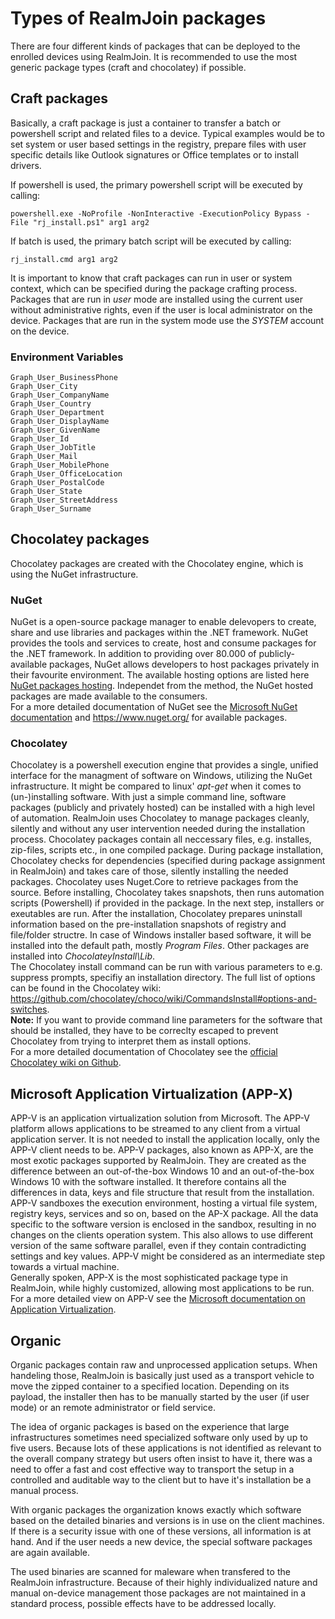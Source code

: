 # Types of RealmJoin packages
There are four different kinds of packages that can be deployed to the enrolled devices using RealmJoin. It is recommended to use the most generic package types (craft and chocolatey) if possible. 

## Craft packages  
Basically, a craft package is just a container to transfer a batch or powershell script and related files to a device. Typical examples would be to set system or user based settings in the registry, prepare files with user specific details like Outlook signatures or Office templates or to install drivers. 

If powershell is used, the primary powershell script will be executed by calling: 

```
powershell.exe -NoProfile -NonInteractive -ExecutionPolicy Bypass -File "rj_install.ps1" arg1 arg2
```

If batch is used, the primary batch script will be executed by calling: 

```
rj_install.cmd arg1 arg2
```

It is important to know that craft packages can run in user or system context, which can be specified during the package crafting process.
Packages that are run in *user* mode are installed using the current user without administrative rights, even if the user is local administrator on the device.
Packages that are run in the system mode use the *SYSTEM* account on the device.

<!--
Depending on the context there are several environment variables provided by Realmjoin available based i.e. on Microsoft Graph.

 welche environment-variablen stehen zur verfügung, wo kommen sie her?  
 hier differenziert nach user / system  
 ebenso: wie wird system gelöst? system-account or user in admin-mode?  
 (pls document) "rj_install.cmd" arg1 arg2
Das wird gerufen so: rj_install.cmd arg1 arg2

 welche environment-variablen stehen zur verfügung, wo kommen sie her?  

Aus dem Graph, es gibt maximal folgende:
-->
### Environment Variables
```
Graph_User_BusinessPhone
Graph_User_City
Graph_User_CompanyName
Graph_User_Country
Graph_User_Department
Graph_User_DisplayName
Graph_User_GivenName
Graph_User_Id
Graph_User_JobTitle
Graph_User_Mail
Graph_User_MobilePhone
Graph_User_OfficeLocation
Graph_User_PostalCode
Graph_User_State
Graph_User_StreetAddress
Graph_User_Surname
```

<!-- 
hier differenziert nach user / system  
 ebenso: wie wird system gelöst? system-account or user in admin-mode?
3 types: "system" (SYSTEM account), "user" (user account, kein UAC), "user-uac" (user + UAC prompt!)
user-uac ist etwas special, hier wird keine priviledge escalation gemacht, sondern der user bekommt wirklich das uac prompt. wird aktuell nicht eingesetzt.
 -->

## Chocolatey packages
Chocolatey packages are created with the Chocolatey engine, which is using the NuGet infrastructure.

### NuGet
NuGet is a open-source package manager to enable delevopers to create, share and use libraries and packages within the .NET framework. NuGet provides the tools and services to create, host and consume packages for the .NET framework. 
In addition to providing over 80.000 of publicly-available packages, NuGet allows developers to host packages privately in their favourite environment. The available hosting options are listed here [NuGet packages hosting](https://docs.microsoft.com/en-us/nuget/hosting-packages/overview). Independet from the method, the NuGet hosted packages are made available to the consumers.  
For a more detailed documentation of NuGet see the [Microsoft NuGet documentation](https://docs.microsoft.com/en-us/nuget/#pivot=start&panel=start-all) and <https://www.nuget.org/> for available packages.

### Chocolatey
Chocolatey is a powershell execution engine that provides a single, unified interface for the managment of software on Windows, utilizing the NuGet infrastructure. It might be compared to linux' *apt-get* when it comes to (un-)installing software. With just a simple command line, software packages (publicly and privately hosted) can be installed with a high level of automation. RealmJoin uses Chocolatey to manage packages cleanly, silently and without any user intervention needed during the installation process. 
Chocolatey packages contain all neccessary files, e.g. installes, zip-files, scripts etc., in one compiled package. During package installation, Chocolatey checks for dependencies (specified during package assignment in RealmJoin) and takes care of those, silently installing the needed packages. 
Chocolatey uses Nuget.Core to retrieve packages from the source. Before installing, Chocolatey takes snapshots, then runs automation scripts (Powershell) if provided in the package. In the next step, installers or exeutables are run. After the installation, Chocolatey prepares uninstall information based on the pre-installation snapshots of registry and file/folder structre.
In case of Windows installer based software, it will be installed into the default path, mostly *Program Files*. Other packages are installed into *ChocolateyInstall\Lib*.  
The Chocolatey install command can be run with various parameters to e.g. suppress prompts, specifiy an installation directory. The full list of options can be found in the Chocolatey wiki: <https://github.com/chocolatey/choco/wiki/CommandsInstall#options-and-switches>.  
**Note:** If you want to provide command line parameters for the software that should be installed, they have to be correclty escaped to prevent Chocolatey from trying to interpret them as install options.  
For a more detailed documentation of Chocolatey see the [official Chocolatey wiki on Github](https://github.com/chocolatey/choco/wiki).


<!-- Es gibt tonnenweise Doku im Netz zu NuGet und Choco. Warum sind die relevanten Teile hier nicht zitiert bzw. referenziert?? -->

<!-- installation of choco and nuget?
-params muss in den args �bergeben werden damit diese auf den Installer und nicht Choco selbst wirkt
The software packages should be available in a NuGet repository which is typicall a cloud based service.-->

## Microsoft Application Virtualization (APP-X)
APP-V is an application virtualization solution from Microsoft. The APP-V platform allows applications to be streamed to any client from a virtual application server. It is not needed to install the application locally, only the APP-V client needs to be. 
APP-V packages, also known as APP-X, are the most exotic packages supported by RealmJoin. They are created as the difference between an out-of-the-box Windows 10 and an out-of-the-box Windows 10 with the software installed. It therefore contains all the differences in data, keys and file structure that result from the installation. 
APP-V sandboxes the execution environment, hosting a virtual file system, registry keys, services and so on, based on the AP-X package. All the data specific to the software version is enclosed in the sandbox, resulting in no changes on the clients operation system. This also allows to use different version of the same software parallel, even if they contain contradicting settings and key values. APP-V might be considered as an intermediate step towards a virtual machine.  
Generally spoken, APP-X is the most sophisticated package type in RealmJoin, while highly customized, allowing most applications to be run.  
For a more detailed view on APP-V see the [Microsoft documentation on Application Virtualization](https://technet.microsoft.com/en-us/library/hh826068.aspx).

<!-- Auch hier: Es gibt tonnenweise Doku im Netz zu AppV und AppX. Warum sind die relevanten Teile hier nicht zitiert bzw. referenziert?? -->
## Organic
Organic packages contain raw and unprocessed application setups. When handeling those, RealmJoin is basically just used as a transport vehicle to move the zipped container to a specified location. Depending on its payload, the installer then has to be manually started by the user (if user mode) or an remote administrator or field service. 

The idea of organic packages is based on the experience that large infrastructures sometimes need specialized software only used by up to five users. Because lots of these applications is not identified as relevant to the overall company strategy but users often insist to have it, there was a need to offer a fast and cost effective way to transport the setup in a controlled and auditable way to the client but to have it's installation be a manual process.

With organic packages the organization knows exactly which software based on the detailed binaries and versions is in use on the client machines. If there is a security issue with one of these versions, all information is at hand. And if the user needs a new device, the special software packages are again available. 

The used binaries are scanned for maleware when transfered to the RealmJoin infrastructure. Because of their highly individualized nature and manual on-device management those packages are not maintained in a standard process, possible effects have to be addressed locally.
